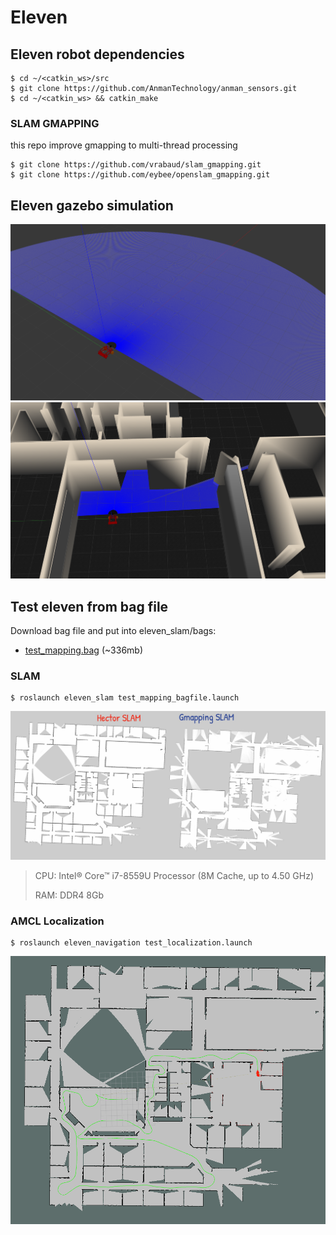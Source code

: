 # Eleven


## Eleven robot dependencies
```
$ cd ~/<catkin_ws>/src
$ git clone https://github.com/AnmanTechnology/anman_sensors.git
$ cd ~/<catkin_ws> && catkin_make
```
### SLAM GMAPPING

this repo improve gmapping to multi-thread processing
```
$ git clone https://github.com/vrabaud/slam_gmapping.git
$ git clone https://github.com/eybee/openslam_gmapping.git
```

## Eleven gazebo simulation

![](https://github.com/SweiLz/Eleven/blob/master/docs/images/ele_gazebo.png?raw=true)
![](https://github.com/SweiLz/Eleven/blob/master/docs/images/ele_gazebo_wg.png?raw=true)




## Test eleven from bag file

Download bag file and put into eleven_slam/bags: 

* [test_mapping.bag](https://drive.google.com/file/d/1BhjfsTNKNU-KGuzlmm7wTWL_7RYnmVUL/view?usp=sharing) (~336mb)

### SLAM

```
$ roslaunch eleven_slam test_mapping_bagfile.launch
```
![](https://github.com/SweiLz/Eleven/blob/master/docs/images/wg_map_slam.jpeg?raw=true)

> CPU: Intel® Core™ i7-8559U Processor (8M Cache, up to 4.50 GHz)
>
> RAM: DDR4 8Gb

### AMCL Localization

```
$ roslaunch eleven_navigation test_localization.launch
```
![](https://github.com/SweiLz/Eleven/blob/master/docs/images/ele_amcl.png?raw=true)
